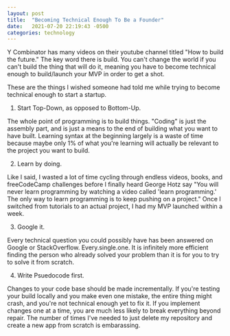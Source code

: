 ```yaml
---
layout: post
title:  "Becoming Technical Enough To Be a Founder"
date:   2021-07-20 22:19:43 -0500
categories: technology
---
```

Y Combinator has many videos on their youtube channel titled "How to build the future." The key word there is build. You can't change the world if you can't build the thing that will do it, meaning you have to become technical enough to build/launch your MVP in order to get a shot. 

These are the things I wished someone had told me while trying to become technical enough to start a startup.

1) Start Top-Down, as opposed to Bottom-Up.

The whole point of programming is to build things. "Coding" is just the assembly part, and is just a means to the end of building what you want to have built. Learning syntax at the beginning largely is a waste of time because maybe only 1% of what you're learning will actually be relevant to the project you want to build.

2) Learn by doing.

Like I said, I wasted a lot of time cycling through endless videos, books, and freeCodeCamp challenges before I finally heard George Hotz say "You will never learn programming by watching a video called 'learn programming.' The only way to learn programming is to keep pushing on a project." Once I switched from tutorials to an actual project, I had my MVP launched within a week.

3) Google it.

Every technical question you could possibly have has been answered on Google or StackOverflow. Every.single.one. It is infinitely more efficient finding the person who already solved your problem than it is for you to try to solve it from scratch. 

4) Write Psuedocode first.

Changes to your code base should be made incrementally. If you're testing your build locally and you make even one mistake, the entire thing might crash, and you're not technical enough yet to fix it. If you implement changes one at a time, you are much less likely to break everything beyond repair. The number of times I've needed to just delete my repository and create a new app from scratch is embarassing. 